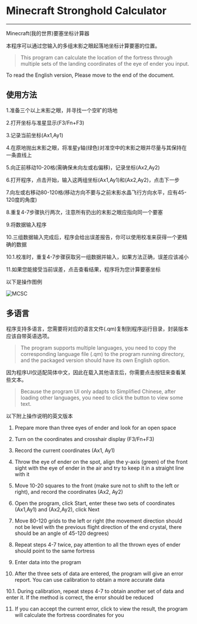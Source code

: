 # Minecraft Stronghold Calculator
---
Minecraft(我的世界)要塞坐标计算器

本程序可以通过您输入的多组末影之眼起落地坐标计算要塞的位置。

> This program can calculate the location of the fortress through multiple sets of the landing coordinates of the eye of ender you input. 

To read the English version, Please move to the end of the document.

## 使用方法

1.准备三个以上末影之眼，并寻找一个空旷的场地

2.打开坐标与准星显示(F3/Fn+F3)

3.记录当前坐标(Ax1,Ay1)

4.在原地抛出末影之眼，将准星y轴(绿色)对准空中的末影之眼并尽量与其保持在一条直线上

5.向正前移动10-20格(需确保未向左或右偏移)，记录坐标(Ax2,Ay2)

6.打开程序，点击开始，输入这两组坐标(Ax1,Ay1)和(Ax2,Ay2)，点击下一步

7.向左或右移动80-120格(移动方向不要与之前末影水晶飞行方向水平，应有45-120度的角度)

8.重复4-7步骤执行两次，注意所有扔出的末影之眼应指向同一个要塞

9.将数据输入程序

10.三组数据输入完成后，程序会给出误差报告，你可以使用校准来获得一个更精确的数据

10.1.校准时，重复4-7步骤获取另一组数据并输入，如果方法正确，误差应该减小

11.如果您能接受当前误差，点击查看结果，程序将为您计算要塞坐标

以下是操作图例

![MCSC](https://user-images.githubusercontent.com/68536431/129879150-9f0454bb-8c15-46fb-bb70-d65862e267cf.png)

## 多语言

程序支持多语言，您需要将对应的语言文件(.qm)复制到程序运行目录，封装版本应该自带英语选项。

>The program supports multiple languages, you need to copy the corresponding language file (.qm) to the program running directory, and the packaged version should have its own English option. 

因为程序UI仅适配简体中文，因此在载入其他语言后，你需要点击按钮来查看某些文本。

>Because the program UI only adapts to Simplified Chinese, after loading other languages, you need to click the button to view some text. 

以下附上操作说明的英文版本

1. Prepare more than three eyes of ender and look for an open space

2. Turn on the coordinates and crosshair display (F3/Fn+F3)

3. Record the current coordinates (Ax1, Ay1)

4. Throw the eye of ender on the spot, align the y-axis (green) of the front sight with the eye of ender in the air and try to keep it in a straight line with it

5. Move 10-20 squares to the front (make sure not to shift to the left or right), and record the coordinates (Ax2, Ay2)

6. Open the program, click Start, enter these two sets of coordinates (Ax1,Ay1) and (Ax2,Ay2), click Next

7. Move 80-120 grids to the left or right (the movement direction should not be level with the previous flight direction of the end crystal, there should be an angle of 45-120 degrees)

8. Repeat steps 4-7 twice, pay attention to all the thrown eyes of ender should point to the same fortress

9. Enter data into the program

10. After the three sets of data are entered, the program will give an error report. You can use calibration to obtain a more accurate data

10.1. During calibration, repeat steps 4-7 to obtain another set of data and enter it. If the method is correct, the error should be reduced

11. If you can accept the current error, click to view the result, the program will calculate the fortress coordinates for you 
